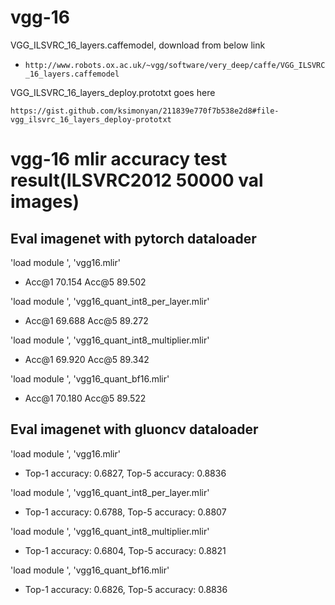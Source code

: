 # vgg-16


VGG_ILSVRC_16_layers.caffemodel, download from below link

- `http://www.robots.ox.ac.uk/~vgg/software/very_deep/caffe/VGG_ILSVRC_16_layers.caffemodel`


VGG_ILSVRC_16_layers_deploy.prototxt goes here

```
https://gist.github.com/ksimonyan/211839e770f7b538e2d8#file-vgg_ilsvrc_16_layers_deploy-prototxt
```


# vgg-16 mlir accuracy test result(ILSVRC2012 50000 val images)
## Eval imagenet with pytorch dataloader

'load module ', 'vgg16.mlir'
 * Acc@1 70.154 Acc@5 89.502

'load module ', 'vgg16_quant_int8_per_layer.mlir'
 * Acc@1 69.688 Acc@5 89.272

'load module ', 'vgg16_quant_int8_multiplier.mlir'
 * Acc@1 69.920 Acc@5 89.342

'load module ', 'vgg16_quant_bf16.mlir'
 * Acc@1 70.180 Acc@5 89.522



## Eval imagenet with gluoncv dataloader

'load module ', 'vgg16.mlir'

 * Top-1 accuracy: 0.6827, Top-5 accuracy: 0.8836

'load module ', 'vgg16_quant_int8_per_layer.mlir'

 * Top-1 accuracy: 0.6788, Top-5 accuracy: 0.8807

'load module ', 'vgg16_quant_int8_multiplier.mlir'
 * Top-1 accuracy: 0.6804, Top-5 accuracy: 0.8821

'load module ', 'vgg16_quant_bf16.mlir'
 * Top-1 accuracy: 0.6826, Top-5 accuracy: 0.8836